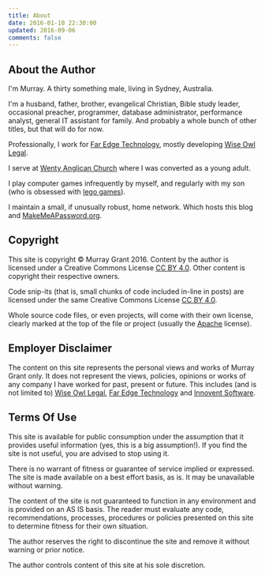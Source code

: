 ```yaml
---
title: About
date: 2016-01-10 22:30:00
updated: 2016-09-06
comments: false 
---
```


## About the Author

I'm Murray. A thirty something male, living in Sydney, Australia.
  
I'm a husband, father, brother, evangelical Christian, Bible study leader, occasional preacher, programmer, database administrator, performance analyst, general IT assistant for family.
And probably a whole bunch of other titles, but that will do for now. 

Professionally, I work for [Far Edge Technology](http://www.faredge.com.au), mostly developing [Wise Owl Legal](http://www.wiseowllegal.com.au).  

I serve at [Wenty Anglican Church](http://www.wentworthville.anglican.asn.au/) where I was converted as a young adult.

I play computer games infrequently by myself, and regularly with my son (who is obsessed with [lego games](https://en.wikipedia.org/wiki/Lego_Marvel_Super_Heroes)).

I maintain a small, if unusually robust, home network.
Which hosts this blog and [MakeMeAPassword.org](https://makemeapassword.org).


## Copyright
This site is copyright © Murray Grant 2016. 
Content by the author is licensed under a Creative Commons License [CC BY 4.0](http://creativecommons.org/licenses/by/4.0/deed.en_GB). 
Other content is copyright their respective owners.

Code snip-its (that is, small chunks of code included in-line in posts) are licensed under the same Creative Commons License [CC BY 4.0](http://creativecommons.org/licenses/by/4.0/deed.en_GB).

Whole source code files, or even projects, will come with their own license, clearly marked at the top of the file or project (usually the [Apache](https://www.apache.org/licenses/LICENSE-2.0) license). 

## Employer Disclaimer

The content on this site represents the personal views and works of Murray Grant only.
It does not represent the views, policies, opinions or works of any company I have worked for past, present or future.
This includes (and is not limited to) [Wise Owl Legal](http://www.wiseowllegal.com.au/), [Far Edge Technology](http://faredge.com.au/) and [Innovent Software](http://www.innoventsoftware.com.au/).

## Terms Of Use
This site is available for public consumption under the assumption that it provides useful information (yes, this is a big assumption!).
If you find the site is not useful, you are advised to stop using it.

There is no warrant of fitness or guarantee of service implied or expressed. 
The site is made available on a best effort basis, as is. It may be unavailable without warning.

The content of the site is not guaranteed to function in any environment and is provided on an AS IS basis.
The reader must evaluate any code, recommendations, processes, procedures or policies presented on this site to determine fitness for their own situation.  

The author reserves the right to discontinue the site and remove it without warning or prior notice.

The author controls content of this site at his sole discretion. 


